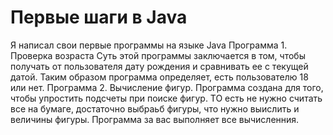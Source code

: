 # Первые шаги в Java
Я написал свои первые программы на языке Java
Программа 1. Проверка возраста
Суть этой программы заключается в том, чтобы получать от пользователя дату рождения и сравнивать ее с текущей датой. Таким образом программа определяет, есть пользователю 18 или нет.
Программа 2. Вычисление фигур.
Программа создана для того, чтобы упростить подсчеты при поиске фигур. ТО есть не нужно считать все на бумаге, достаточно выбраьб фигуры, что нужно выислить и величины фигуры. Программа за вас выполняет все вычисленния.

